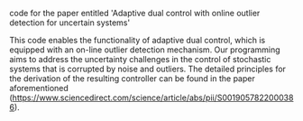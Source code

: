 code for the paper entitled 'Adaptive dual control with online outlier detection for uncertain systems'

This code enables the functionality of adaptive dual control, which is equipped with an on-line outlier detection mechanism. Our programming aims to address the uncertainty challenges in the control of stochastic systems that is corrupted by noise and outliers. The detailed principles for the derivation of the resulting controller can be found in the paper aforementioned (https://www.sciencedirect.com/science/article/abs/pii/S0019057822000386).
